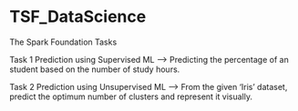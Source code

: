 # TSF_DataScience
The Spark Foundation Tasks

Task 1 Prediction using Supervised ML -->   Predicting the percentage of an student based on the number of study hours.

Task 2 Prediction using Unsupervised ML --> From the given ‘Iris’ dataset, predict the optimum number of clusters and represent it visually.
